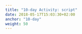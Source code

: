 ```yaml
---
title: "10-day Activity: script"
date: 2018-05-17T15:03:30+02:00
anchor: "10-day"
weight: 50
---
```

